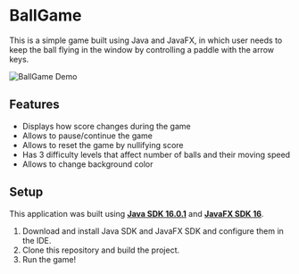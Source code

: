 BallGame
========

This is a simple game built using Java and JavaFX, in which user needs to keep the ball flying in the window by 
controlling a paddle with the arrow keys. 

![BallGame Demo](https://imgur.com/6f7FmgK)

## Features

- Displays how score changes during the game
- Allows to pause/continue the game
- Allows to reset the game by nullifying score
- Has 3 difficulty levels that affect number of balls and their moving speed
- Allows to change background color 

## Setup

This application was built using [**Java SDK 16.0.1**](https://www.oracle.com/java/technologies/downloads/) and [**JavaFX SDK 16**](https://gluonhq.com/products/javafx/).

1. Download and install Java SDK and JavaFX SDK and configure them in the IDE. 
2. Clone this repository and build the project. 
3. Run the game!
